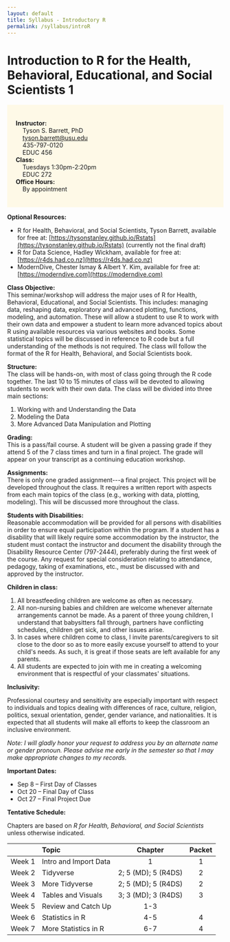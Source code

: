```yaml
---
layout: default
title: Syllabus - Introductory R
permalink: /syllabus/introR
---
```


# Introduction to R for the Health, Behavioral, Educational, and Social Scientists 1

<div style="background-color: #FEF9E7; padding: 20px;">

<strong>Instructor:</strong> <br>
&nbsp; &nbsp; Tyson S. Barrett, PhD <br>
&nbsp; &nbsp; tyson.barrett@usu.edu <br>
&nbsp; &nbsp; 435-797-0120 <br>
&nbsp; &nbsp; EDUC 456 <br>
<strong>Class:</strong> <br>
&nbsp; &nbsp; Tuesdays 1:30pm-2:20pm <br>
&nbsp; &nbsp; EDUC 272 <br>
<strong>Office Hours:</strong> <br>
&nbsp; &nbsp; By appointment

</div>


**Optional Resources:** 

-	R for Health, Behavioral, and Social Scientists, Tyson Barrett, available for free at: [https://tysonstanley.github.io/Rstats](https://tysonstanley.github.io/Rstats) (currently not the final draft)
- R for Data Science, Hadley Wickham, available for free at: [https://r4ds.had.co.nz](https://r4ds.had.co.nz)
- ModernDive, Chester Ismay & Albert Y. Kim, available for free at: [https://moderndive.com](https://moderndive.com)

**Class Objective:** <br>
This seminar/workshop will address the major uses of R for Health, Behavioral, Educational, and Social Scientists. This includes: managing data, reshaping data, exploratory and advanced plotting, functions, modeling, and automation. These will allow a student to use R to work with their own data and empower a student to learn more advanced topics about R using available resources via various websites and books. Some statistical topics will be discussed in reference to R code but a full understanding of the methods is not required. The class will follow the format of the R for Health, Behavioral, and Social Scientists book.

**Structure:** <br>
The class will be hands-on, with most of class going through the R code together. The last 10 to 15 minutes of class will be devoted to allowing students to work with their own data. The class will be divided into three main sections:

1. Working with and Understanding the Data
2. Modeling the Data
3. More Advanced Data Manipulation and Plotting

**Grading:** <br>
This is a pass/fail course. A student will be given a passing grade if they attend 5 of the 7 class times and turn in a final project. The grade will appear on your transcript as a continuing education workshop.

**Assignments:** <br>
There is only one graded assignment---a final project. This project will be developed throughout the class. It requires a written report with aspects from each main topics of the class (e.g., working with data, plotting, modeling). This will be discussed more throughout the class.

**Students with Disabilities:** <br> 
Reasonable accommodation will be provided for all persons with disabilities in order to ensure equal participation within the program. If a student has a disability that will likely require some accommodation by the instructor, the student must contact the instructor and document the disability through the Disability Resource Center (797-2444), preferably during the first week of the course. Any request for special consideration relating to attendance, pedagogy, taking of examinations, etc., must be discussed with and approved by the instructor. 

**Children in class:**

1. All breastfeeding children are welcome as often as necessary.
2. All non-nursing babies and children are welcome whenever alternate arrangements cannot be made. As a parent of three young children, I understand that babysitters fall through, partners have conflicting schedules, children get sick, and other issues arise.
3. In cases where children come to class, I invite parents/caregivers to sit close to the door so as to more easily excuse yourself to attend to your child's needs. As such, it is great if those seats are left available for any parents.
4. All students are expected to join with me in creating a welcoming environment that is respectful of your classmates' situations.

**Inclusivity:**

Professional courtesy and sensitivity are especially important with respect to individuals and topics dealing with differences of race, culture, religion, politics, sexual orientation, gender, gender variance, and nationalities. It is expected that all students will make all efforts to keep the classroom an inclusive environment. 

*Note: I will gladly honor your request to address you by an alternate name or gender pronoun. Please advise me early in the semester so that I may make appropriate changes to my records.*

**Important Dates:** <br>

- Sep 8 – First Day of Classes
-	Oct 20 – Final Day of Class
-	Oct 27 – Final Project Due

**Tentative Schedule:**

Chapters are based on *R for Health, Behavioral, and Social Scientists* unless otherwise indicated.

| &nbsp;  |     Topic               | Chapter                   | Packet
|---------|:------------------------|:-------------------------:|:-------:
| Week 1  | Intro and Import Data   | 1                         | 1
| Week 2  | Tidyverse               | 2; 5 (MD); 5 (R4DS)       | 2
| Week 3  | More Tidyverse          | 2; 5 (MD); 5 (R4DS)       | 2
| Week 4  | Tables and Visuals      | 3; 3 (MD); 3 (R4DS)       | 3
| Week 5  | Review and Catch Up     | 1-3                       | &nbsp;
| Week 6  | Statistics in R         | 4-5                       | 4
| Week 7  | More Statistics in R    | 6-7                       | 4





